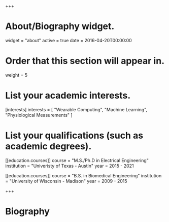 +++
# About/Biography widget.
widget = "about"
active = true
date = 2016-04-20T00:00:00

# Order that this section will appear in.
weight = 5

# List your academic interests.
[interests]
  interests = [
    "Wearable Computing",
    "Machine Learning",
    "Physiological Measurements"
  ]

# List your qualifications (such as academic degrees).
[[education.courses]]
  course = "M.S./Ph.D in Electrical Engineering"
  institution = "Univeristy of Texas - Austin"
  year = 2015 - 2021

[[education.courses]]
  course = "B.S. in Biomedical Engineering"
  institution = "University of Wisconsin - Madison"
  year = 2009 - 2015
 
+++

# Biography

